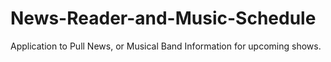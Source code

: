 # News-Reader-and-Music-Schedule
Application to Pull News, or Musical Band Information for upcoming shows. 
